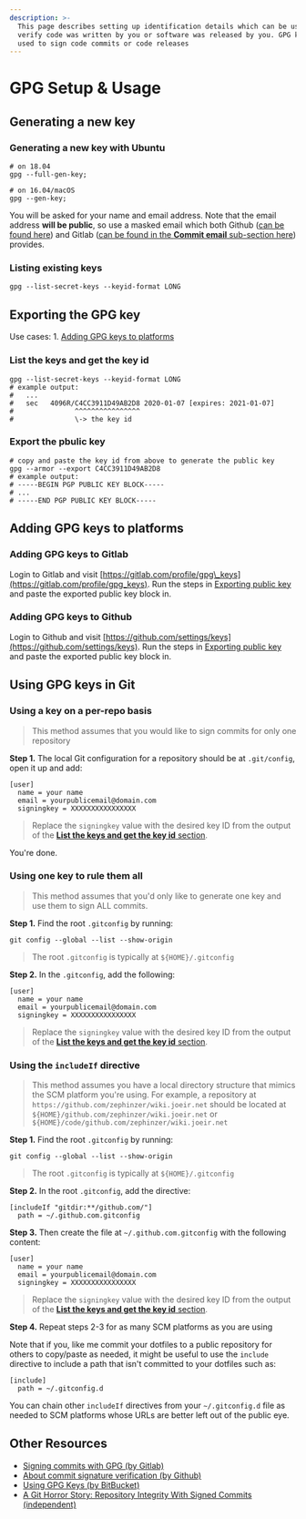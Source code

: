 ```yaml
---
description: >-
  This page describes setting up identification details which can be used to
  verify code was written by you or software was released by you. GPG keys are
  used to sign code commits or code releases
---
```


# GPG Setup & Usage

## Generating a new key

### Generating a new key with Ubuntu

```text
# on 18.04
gpg --full-gen-key;

# on 16.04/macOS
gpg --gen-key;
```

You will be asked for your name and email address. Note that the email address **will be public**, so use a masked email which both Github \([can be found here](https://github.com/settings/emails)\) and Gitlab \([can be found in the **Commit email** sub-section here](https://gitlab.com/profile)\) provides.

### Listing existing keys

```text
gpg --list-secret-keys --keyid-format LONG
```

## Exporting the GPG key

Use cases: 1. [Adding GPG keys to platforms](https://wiki.joeir.net/gpg/#adding-gpg-keys-to-platforms)

### List the keys and get the key id

```text
gpg --list-secret-keys --keyid-format LONG
# example output:
#   ...
#   sec   4096R/C4CC3911D49AB2D8 2020-01-07 [expires: 2021-01-07]
#               ^^^^^^^^^^^^^^^^
#               \-> the key id
```

### Export the pbulic key

```text
# copy and paste the key id from above to generate the public key
gpg --armor --export C4CC3911D49AB2D8
# example output:
# -----BEGIN PGP PUBLIC KEY BLOCK-----
# ...
# -----END PGP PUBLIC KEY BLOCK-----
```

## Adding GPG keys to platforms

### Adding GPG keys to Gitlab

Login to Gitlab and visit [https://gitlab.com/profile/gpg\_keys](https://gitlab.com/profile/gpg_keys). Run the steps in [Exporting public key](https://wiki.joeir.net/gpg/#exporting-public-key) and paste the exported public key block in.

### Adding GPG keys to Github

Login to Github and visit [https://github.com/settings/keys](https://github.com/settings/keys). Run the steps in [Exporting public key](https://wiki.joeir.net/gpg/#exporting-public-key) and paste the exported public key block in.

## Using GPG keys in Git

### Using a key on a per-repo basis

> This method assumes that you would like to sign commits for only one repository

**Step 1.** The local Git configuration for a repository should be at `.git/config`, open it up and add:

```text
[user]
  name = your name
  email = yourpublicemail@domain.com
  signingkey = XXXXXXXXXXXXXXXX
```

> Replace the `signingkey` value with the desired key ID from the output of the [**List the keys and get the key id** section](https://wiki.joeir.net/gpg/#list-the-keys-and-get-the-key-id).

You're done.

### Using one key to rule them all

> This method assumes that you'd only like to generate one key and use them to sign ALL commits.

**Step 1.** Find the root `.gitconfig` by running:

```text
git config --global --list --show-origin
```

> The root `.gitconfig` is typically at `${HOME}/.gitconfig`

**Step 2.** In the `.gitconfig`, add the following:

```text
[user]
  name = your name
  email = yourpublicemail@domain.com
  signingkey = XXXXXXXXXXXXXXXX
```

> Replace the `signingkey` value with the desired key ID from the output of the [**List the keys and get the key id** section](https://wiki.joeir.net/gpg/#list-the-keys-and-get-the-key-id).

### Using the `includeIf` directive

> This method assumes you have a local directory structure that mimics the SCM platform you're using. For example, a repository at `https://github.com/zephinzer/wiki.joeir.net` should be located at `${HOME}/github.com/zephinzer/wiki.joeir.net` or `${HOME}/code/github.com/zephinzer/wiki.joeir.net`

**Step 1.** Find the root `.gitconfig` by running:

```text
git config --global --list --show-origin
```

> The root `.gitconfig` is typically at `${HOME}/.gitconfig`

**Step 2.** In the root `.gitconfig`, add the directive:

```text
[includeIf "gitdir:**/github.com/"]
  path = ~/.github.com.gitconfig
```

**Step 3.** Then create the file at `~/.github.com.gitconfig` with the following content:

```text
[user]
  name = your name
  email = yourpublicemail@domain.com
  signingkey = XXXXXXXXXXXXXXXX
```

> Replace the `signingkey` value with the desired key ID from the output of the [**List the keys and get the key id** section](https://wiki.joeir.net/gpg/#list-the-keys-and-get-the-key-id).

**Step 4.** Repeat steps 2-3 for as many SCM platforms as you are using

Note that if you, like me commit your dotfiles to a public repository for others to copy/paste as needed, it might be useful to use the `include` directive to include a path that isn't committed to your dotfiles such as:

```text
[include]
  path = ~/.gitconfig.d
```

You can chain other `includeIf` directives from your `~/.gitconfig.d` file as needed to SCM platforms whose URLs are better left out of the public eye.

## Other Resources

* [Signing commits with GPG \(by Gitlab\)](https://docs.gitlab.com/ee/user/project/repository/gpg_signed_commits/)
* [About commit signature verification \(by Github\)](https://help.github.com/en/github/authenticating-to-github/about-commit-signature-verification)
* [Using GPG Keys \(by BitBucket\)](https://confluence.atlassian.com/bitbucketserver/using-gpg-keys-913477014.html)
* [A Git Horror Story: Repository Integrity With Signed Commits \(independent\)](https://mikegerwitz.com/2012/05/a-git-horror-story-repository-integrity-with-signed-commits)

